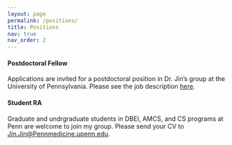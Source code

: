 ```yaml
---
layout: page
permalink: /positions/
title: Positions
nav: true
nav_order: 2
---
```


#### **Postdoctoral Fellow**

Applications are invited for a postdoctoral position in Dr. Jin’s group at the University of Pennsylvania. Please see the job description [here](https://drive.google.com/file/d/1F0LmdllCGowuMbKGiTxlWvlyD9yF5729/view?usp=drive_link).

#### **Student RA**

Graduate and undrgraduate students in DBEI, AMCS, and CS programs at Penn are welcome to join my group. Please send your CV to <a href = "mailto: Jin.Jin@Pennmedicine.upenn.edu">Jin.Jin@Pennmedicine.upenn.edu</a>.
